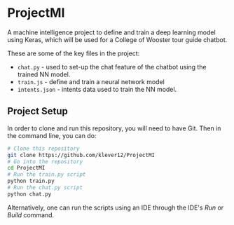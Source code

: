 # ProjectMI

A machine intelligence project to define and train a deep learning model using Keras, which will be used for a College of Wooster tour guide chatbot. 

These are some of the key files in the project: 

- `chat.py` - used to set-up the chat feature of the chatbot using the trained NN model.
- `train.js` - define and train a neural network model 
- `intents.json` - intents data used to train the NN model.

## Project Setup 

In order to clone and run this repository, you will need to have Git. Then in the command line, you can do:  


```bash
# Clone this repository
git clone https://github.com/klever12/ProjectMI
# Go into the repository
cd ProjectMI
# Run the train.py script
python train.py
# Run the chat.py script
python chat.py
```

Alternatively, one can run the scripts using an IDE through the IDE's *Run* or *Build* command. 
